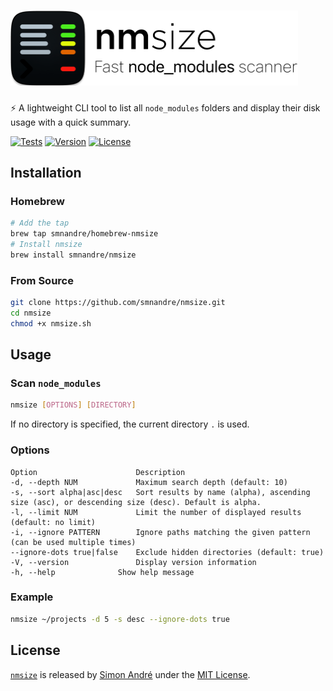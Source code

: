 <h1>
<a href="https://github.com/smnandre/nmsize">
<picture>
  <source media="(prefers-color-scheme: dark)" srcset="nmsize-dark.png">
  <source media="(prefers-color-scheme: light)" srcset="nmsize.png">
  <img width="460" alt="nmsize - Fast node_modules size scanner" src="nmsize.png" />
</picture>
</a>
</h1>

⚡ A lightweight CLI tool to list all `node_modules` folders and display their disk usage with a quick summary.

[![Tests](https://github.com/smnandre/nmsize/actions/workflows/test.yml/badge.svg?color=4AEC1E)](https://github.com/smnandre/nmsize/actions)
[![Version](https://img.shields.io/github/v/release/smnandre/nmsize?color=E16601)](https://github.com/smnandre/nmsize/releases)
[![License](https://img.shields.io/github/license/smnandre/nmsize?color=FA190F)](https://github.com/smnandre/nmsize/blob/main/LICENSE)

## Installation

### Homebrew

```bash
# Add the tap
brew tap smnandre/homebrew-nmsize
# Install nmsize
brew install smnandre/nmsize
```

### From Source

```bash
git clone https://github.com/smnandre/nmsize.git
cd nmsize
chmod +x nmsize.sh
```

## Usage

### Scan `node_modules`

```bash
nmsize [OPTIONS] [DIRECTORY]
```

If no directory is specified, the current directory `.` is used.

### Options

```
Option	                    Description
-d, --depth NUM	            Maximum search depth (default: 10)
-s, --sort alpha|asc|desc   Sort results by name (alpha), ascending size (asc), or descending size (desc). Default is alpha.
-l, --limit NUM	            Limit the number of displayed results (default: no limit)
-i, --ignore PATTERN	    Ignore paths matching the given pattern (can be used multiple times)
--ignore-dots true|false    Exclude hidden directories (default: true)
-V, --version	            Display version information
-h, --help	            Show help message
```

### Example

```bash
nmsize ~/projects -d 5 -s desc --ignore-dots true
```

## License

[`nmsize`](https://github.com/smnandre/nmsize) is released by [Simon André](https://github.com/smnandre) under the [MIT License](LICENSE).
